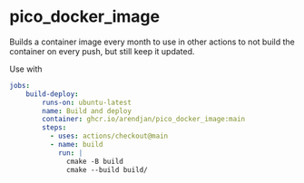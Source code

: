 # pico_docker_image

Builds a container image every month to use in other actions to not build the container on every push, but still keep it updated.

Use with
```yaml
jobs:
    build-deploy:
        runs-on: ubuntu-latest
        name: Build and deploy
        container: ghcr.io/arendjan/pico_docker_image:main
        steps:
          - uses: actions/checkout@main
          - name: build
            run: |
              cmake -B build
              cmake --build build/
```